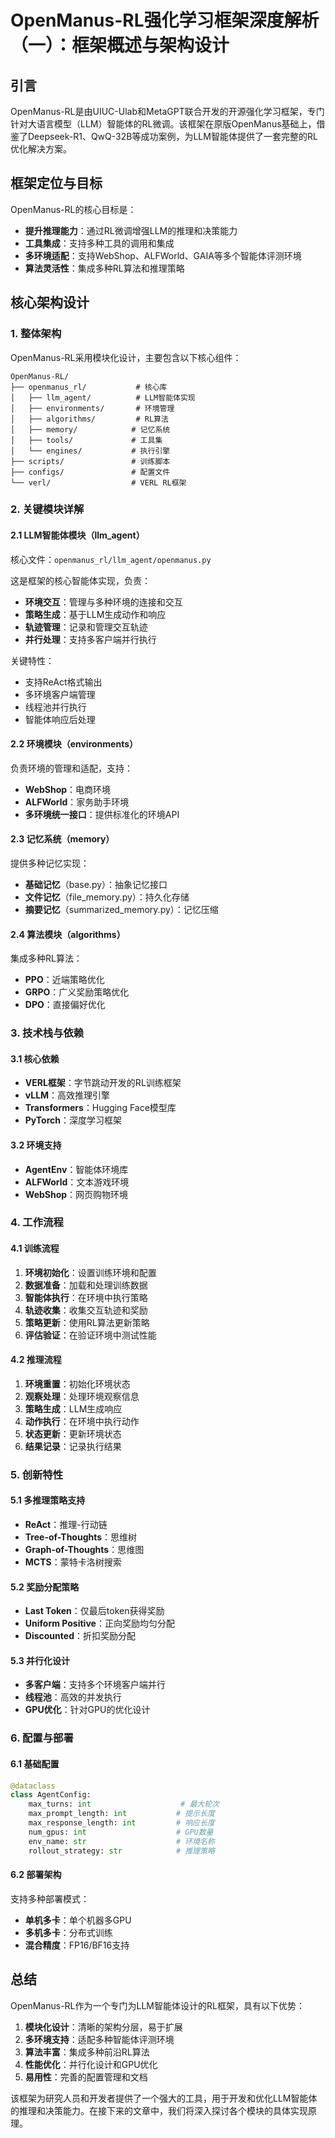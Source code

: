 # OpenManus-RL强化学习框架深度解析（一）：框架概述与架构设计

## 引言

OpenManus-RL是由UIUC-Ulab和MetaGPT联合开发的开源强化学习框架，专门针对大语言模型（LLM）智能体的RL微调。该框架在原版OpenManus基础上，借鉴了Deepseek-R1、QwQ-32B等成功案例，为LLM智能体提供了一套完整的RL优化解决方案。

## 框架定位与目标

OpenManus-RL的核心目标是：
- **提升推理能力**：通过RL微调增强LLM的推理和决策能力
- **工具集成**：支持多种工具的调用和集成
- **多环境适配**：支持WebShop、ALFWorld、GAIA等多个智能体评测环境
- **算法灵活性**：集成多种RL算法和推理策略

## 核心架构设计

### 1. 整体架构

OpenManus-RL采用模块化设计，主要包含以下核心组件：

```
OpenManus-RL/
├── openmanus_rl/           # 核心库
│   ├── llm_agent/          # LLM智能体实现
│   ├── environments/       # 环境管理
│   ├── algorithms/         # RL算法
│   ├── memory/            # 记忆系统
│   ├── tools/             # 工具集
│   └── engines/           # 执行引擎
├── scripts/               # 训练脚本
├── configs/               # 配置文件
└── verl/                  # VERL RL框架
```

### 2. 关键模块详解

#### 2.1 LLM智能体模块（llm_agent）

核心文件：`openmanus_rl/llm_agent/openmanus.py`

这是框架的核心智能体实现，负责：
- **环境交互**：管理与多种环境的连接和交互
- **策略生成**：基于LLM生成动作和响应
- **轨迹管理**：记录和管理交互轨迹
- **并行处理**：支持多客户端并行执行

关键特性：
- 支持ReAct格式输出
- 多环境客户端管理
- 线程池并行执行
- 智能体响应后处理

#### 2.2 环境模块（environments）

负责环境的管理和适配，支持：
- **WebShop**：电商环境
- **ALFWorld**：家务助手环境
- **多环境统一接口**：提供标准化的环境API

#### 2.3 记忆系统（memory）

提供多种记忆实现：
- **基础记忆**（base.py）：抽象记忆接口
- **文件记忆**（file_memory.py）：持久化存储
- **摘要记忆**（summarized_memory.py）：记忆压缩

#### 2.4 算法模块（algorithms）

集成多种RL算法：
- **PPO**：近端策略优化
- **GRPO**：广义奖励策略优化
- **DPO**：直接偏好优化

### 3. 技术栈与依赖

#### 3.1 核心依赖

- **VERL框架**：字节跳动开发的RL训练框架
- **vLLM**：高效推理引擎
- **Transformers**：Hugging Face模型库
- **PyTorch**：深度学习框架

#### 3.2 环境支持

- **AgentEnv**：智能体环境库
- **ALFWorld**：文本游戏环境
- **WebShop**：网页购物环境

### 4. 工作流程

#### 4.1 训练流程

1. **环境初始化**：设置训练环境和配置
2. **数据准备**：加载和处理训练数据
3. **智能体执行**：在环境中执行策略
4. **轨迹收集**：收集交互轨迹和奖励
5. **策略更新**：使用RL算法更新策略
6. **评估验证**：在验证环境中测试性能

#### 4.2 推理流程

1. **环境重置**：初始化环境状态
2. **观察处理**：处理环境观察信息
3. **策略生成**：LLM生成响应
4. **动作执行**：在环境中执行动作
5. **状态更新**：更新环境状态
6. **结果记录**：记录执行结果

### 5. 创新特性

#### 5.1 多推理策略支持

- **ReAct**：推理-行动链
- **Tree-of-Thoughts**：思维树
- **Graph-of-Thoughts**：思维图
- **MCTS**：蒙特卡洛树搜索

#### 5.2 奖励分配策略

- **Last Token**：仅最后token获得奖励
- **Uniform Positive**：正向奖励均匀分配
- **Discounted**：折扣奖励分配

#### 5.3 并行化设计

- **多客户端**：支持多个环境客户端并行
- **线程池**：高效的并发执行
- **GPU优化**：针对GPU的优化设计

### 6. 配置与部署

#### 6.1 基础配置

```python
@dataclass
class AgentConfig:
    max_turns: int                    # 最大轮次
    max_prompt_length: int           # 提示长度
    max_response_length: int         # 响应长度
    num_gpus: int                    # GPU数量
    env_name: str                    # 环境名称
    rollout_strategy: str            # 推理策略
```

#### 6.2 部署架构

支持多种部署模式：
- **单机多卡**：单个机器多GPU
- **多机多卡**：分布式训练
- **混合精度**：FP16/BF16支持

## 总结

OpenManus-RL作为一个专门为LLM智能体设计的RL框架，具有以下优势：

1. **模块化设计**：清晰的架构分层，易于扩展
2. **多环境支持**：适配多种智能体评测环境
3. **算法丰富**：集成多种前沿RL算法
4. **性能优化**：并行化设计和GPU优化
5. **易用性**：完善的配置管理和文档

该框架为研究人员和开发者提供了一个强大的工具，用于开发和优化LLM智能体的推理和决策能力。在接下来的文章中，我们将深入探讨各个模块的具体实现原理。